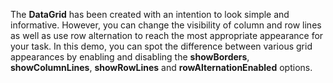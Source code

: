 The **DataGrid** has been created with an&nbsp;intention to&nbsp;look simple and informative. However, you can change the visibility of&nbsp;column and row lines as&nbsp;well as&nbsp;use row alternation to&nbsp;reach the most appropriate appearance for your task. In&nbsp;this demo, you can spot the difference between various grid appearances by&nbsp;enabling and disabling the **showBorders**, **showColumnLines**, **showRowLines** and **rowAlternationEnabled** options.